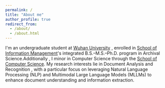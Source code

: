 ```yaml
---
permalink: /
title: "About me"
author_profile: true
redirect_from: 
  - /about/
  - /about.html
---
```


I'm an undergraduate student at [Wuhan University](https://en.whu.edu.cn/) , enrolled in [School of  Information Management](https://sim.whu.edu.cn/English/Home.htm)'s integrated B.S.–M.S.–Ph.D. program in Archival Science.Additionally , I minor in Computer Science through the [School of Computer Science](https://cs.whu.edu.cn). My research interests lie in Document Analysis and Recognition , with a particular focus on leveraging Natural Language Processing (NLP) and Multimodal Large Language Models (MLLMs) to enhance document understanding and information extraction.

